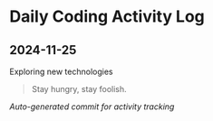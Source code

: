 # Daily Coding Activity Log

## 2024-11-25

Exploring new technologies

> Stay hungry, stay foolish.

*Auto-generated commit for activity tracking*
